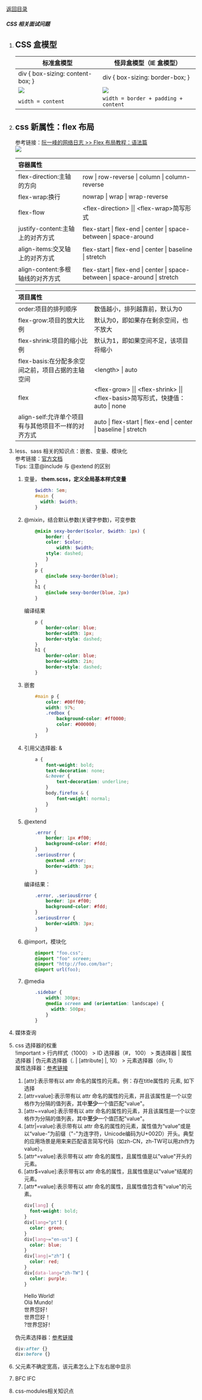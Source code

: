[返回目录](../README.md)
##### CSS 相关面试问题
1. CSS 盒模型  
    ---
    |  标准盒模型 | 怪异盒模型（IE 盒模型）|
    |---|---|
    |div { box-sizing: content-box; }|div { box-sizing: border-box; }|
    |![](./assets/content-box.png)|![](./assets/border-box.png)|
    |<code>width = content</code>|<code>width = border + padding + content</code>|
2. css 新属性：flex 布局  
    ---
    参考链接：[阮一峰的网络日志 >> Flex 布局教程：语法篇](http://www.ruanyifeng.com/blog/2015/07/flex-grammar.html)  
    ![](./assets/flex.png)  
    
    | 容器属性||
    |:---|:---|
    |flex-direction:主轴的方向|row \| row-reverse \| column \| column-reverse||
    |flex-wrap:换行|nowrap \| wrap \| wrap-reverse|
    |flex-flow|\<flex-direction\> \|\| \<flex-wrap\>简写形式
    |justify-content:主轴上的对齐方式|flex-start \| flex-end \| center \| space-between \| space-around
    |align-items:交叉轴上的对齐方式|flex-start \| flex-end \| center \| baseline \| stretch
    |align-content:多根轴线的对齐方式|flex-start \| flex-end \| center \| space-between \| space-around \| stretch
    
    |项目属性||
    |:---|:---|
    |order:项目的排列顺序|数值越小，排列越靠前，默认为0|
    |flex-grow:项目的放大比例|默认为0，即如果存在剩余空间，也不放大|
    |flex-shrink:项目的缩小比例|默认为1，即如果空间不足，该项目将缩小|
    |flex-basis:在分配多余空间之前，项目占据的主轴空间|\<length> \| auto|
    |flex|\<flex-grow> \|\| \<flex-shrink> \|\| \<flex-basis>简写形式，快捷值：auto \| none
    |align-self:允许单个项目有与其他项目不一样的对齐方式|auto \| flex-start \| flex-end \| center \| baseline \| stretch
3. less、sass 相关的知识点：嵌套、变量、模块化  
参考链接：[官方文档](https://www.html.cn/doc/sass/#features)  
    Tips: 注意@include 与 @extend 的区别
    1.  变量， **them.scss，定义全局基本样式变量**
        ```scss
            $width: 5em;
            #main {
              width: $width;
            }
        ```
    1.  @mixin，结合默认参数(关键字参数)，可变参数
        ```scss
            @mixin sexy-border($color, $width: 1px) {
                border: {
                color: $color;
                    width: $width;
                style: dashed;
                }
            }
            p {
                @include sexy-border(blue);
            }
            h1 {
                @include sexy-border(blue, 2px)
            }
        ```
        编译结果
        ```css
            p {
                border-color: blue;
                border-width: 1px;
                border-style: dashed;
            }
            h1 {
                border-color: blue;
                border-width: 2in;
                border-style: dashed;
            }
        ```
    1.  嵌套  
        ```scss  
            #main p {  
                color: #00ff00;  
                width: 97%;  
                .redbox {  
                    background-color: #ff0000;  
                    color: #000000;  
                }  
            }  
        ```
    1.  引用父选择器: &  
        ```scss
            a {
                font-weight: bold;
                text-decoration: none;
                &:hover {
                    text-decoration: underline;
                }
                body.firefox & {
                    font-weight: normal;
                }
            }
        ```
    1.  @extend
         ```scss
             .error {
                 border: 1px #f00;
                 background-color: #fdd;
             }
             .seriousError {
                 @extend .error;
                 border-width: 3px;
             }
        ```
        编译结果：
        ```css
            .error, .seriousError {
                border: 1px #f00;
                background-color: #fdd;
            }
            .seriousError {
                border-width: 3px;
            }
        ```
    1.  @import，模块化
        ```scss
            @import "foo.css";
            @import "foo" screen;
            @import "http://foo.com/bar";
            @import url(foo);
        ```
    1.  @media
        ```scss
            .sidebar {
                width: 300px;
                @media screen and (orientation: landscape) {
                  width: 500px;
                }
            }
        ```
4. 媒体查询
5. css 选择器的权重  
    !important > 行内样式（1000） > ID 选择器（#， 100） > 类选择器 | 属性选择器 | 伪元素选择器（. | \[attribute] |, 10） > 元素选择器（div, 1）  
    属性选择器：[参考链接](https://developer.mozilla.org/zh-CN/docs/Web/CSS/Attribute_selectors)
    1.  \[attr]:表示带有以 attr 命名的属性的元素。例：存在title属性的<a> 元素, 如下选择
    1.  \[attr=value]:表示带有以 attr 命名的属性的元素，并且该属性是一个以空格作为分隔的值列表，其中**至少**一个值匹配"value"。  
    1.  \[attr~=value]:表示带有以 attr 命名的属性的元素，并且该属性是一个以空格作为分隔的值列表，其中**至少**一个值匹配"value"。
    1.  \[attr|=value]:表示带有以 attr 命名的属性的元素，属性值为“value”或是以“value-”为前缀（"-"为连字符，Unicode编码为U+002D）开头。典型的应用场景是用来来匹配语言简写代码（如zh-CN，zh-TW可以用zh作为value）。
    1.  \[attr^=value]:表示带有以 attr 命名的属性，且属性值是以"value"开头的元素。
    1.  \[attr$=value]:表示带有以 attr 命名的属性，且属性值是以"value"结尾的元素。
    1.  \[attr*=value]:表示带有以 attr 命名的属性，且属性值包含有"value"的元素。
        ```css
        div[lang] {
          font-weight: bold;
        }
        div[lang="pt"] {
          color: green;
        }
        div[lang~="en-us"] {
          color: blue;
        }
        div[lang|="zh"] {
          color: red;
        }
        div[data-lang="zh-TW"] {
          color: purple;
        }
        ```
        <div lang="en-us en-gb en-au en-nz">Hello World!</div>
        <div lang="pt">Olá Mundo!</div>
        <div lang="zh-CN">世界您好！</div>
        <div lang="zh-TW">世界您好！</div>
        <div data-lang="zh-TW">?世界您好！</div>
    伪元素选择器：[参考链接](https://developer.mozilla.org/zh-CN/docs/Learn/CSS/Introduction_to_CSS/Pseudo-classes_and_pseudo-elements)
    ```css
    div:after {}
    div:before {}
    ```
6. 父元素不确定宽高，该元素怎么上下左右居中显示
7. BFC IFC
8. css-modules相关知识点

